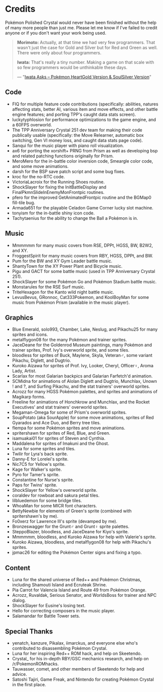 # Credits

Pokémon Polished Crystal would never have been finished without the help of many more people than just me. Please let me know if I've failed to credit anyone or if you don't want your work being used.

> **Morimoto:** Actually, at that time we had very few programmers. That wasn't just the case for Gold and Silver but for Red and Green as well. There were only about four programmers.
>
> **Iwata:** That's really a tiny number. Making a game on that scale with so few programmers would be unthinkable these days.
>
> — "[Iwata Asks – Pokémon HeartGold Version & SoulSilver Version](https://www.nintendo.co.uk/Iwata-Asks/Iwata-Asks-Pokemon-HeartGold-Version-SoulSilver-Version/Iwata-Asks-Pokemon-HeartGold-Version-SoulSilver-Version/3-Just-Being-President-Was-A-Waste-/3-Just-Being-President-Was-A-Waste--225951.html)"


## Code

* FIQ for multiple feature code contributions (specifically: abilities, natures affecting stats, better AI, various item and move effects, and other battle engine features; and porting TPP's caught data stats screen).
* luckytyphlosion for performance optimizations to the game engine, and a 60FPS overworld.
* The TPP Anniversary Crystal 251 dev team for making their code publically usable (specifically: the Move Relearner, automatic box switching, Gen VI money loss, and caught data stats page code).
* Sanqui for the music player with piano roll visualization.
* ax6 for porting the xorshift+ PRNG from Prism as well as developing bsp and related patching functions originally for Prism.
* MeroMero for the in-battle color inversion code, Smeargle color code, and some move animations.
* darsh for the BSP save patch script and some bug fixes.
* kroc for the no-RTC code.
* VictoriaLacroix for the Running Shoes routine.
* ShockSlayer for fixing the InitBattleDisplay and FinalPkmnSlideInEnemyMonFrontpic routines.
* pfero for the improved GetAnimatedFrontpic routine and the BGMap0 fill-tile bug.
* Armada651 for the playable Celadon Game Corner lucky slot machine.
* tonyism for the in-battle shiny icon code.
* Tachytaenius for the ability to change the Ball a Pokémon is in.


## Music

* Mmmmmm for many music covers from RSE, DPPt, HGSS, BW, B2W2, and XY.
* FroggestSpirit for many music covers from RBY, HGSS, DPPt, and BW.
* Pum for the BW and XY Gym Leader battle music.
* ShantyTown for the XY Power Plant and Bicycle music.
* Pigu and GACT for some battle music (used in TPP Anniversary Crystal 251).
* ShockSlayer for some Pokémon Go and Pokémon Stadium battle music.
* Monstarules for the RSE Surf music.
* TriteHexagon for the Kanto wild night battle music.
* LevusBevus, GRonnoc, Cat333Pokemon, and KoolBoyMan for some music from Pokémon Prism (available in the music player).


## Graphics

* Blue Emerald, solo993, Chamber, Lake, Neslug, and Pikachu25 for many sprites and icons.
* metalflygon08 for the many Pokémon and trainer sprites.
* JaceDeane for the Goldenrod Museum paintings, many Pokémon and trainer sprites, Prof. Ivy's overworld sprite, and some tiles.
* bloodless for sprites of Buck, Maylene, Skyla, Veteran♂, some variant Pikachu, Diglett, and Dugtrio.
* Kuroko Aizawa for sprites of Prof. Ivy, Looker, Cheryl, Officer♀, Aroma Lady, Artist.
* Scarlax for most Galarian backpics and Galarian Farfetch'd animation.
* SCMidna for animations of Alolan Diglett and Dugtrio, Munchlax, Unown ! and ?, and Surfing Pikachu, and the stat trainers' overworld sprites.
* Acrozz for many HGSS Pokémon palettes, and sprites and animations of Magikarp forms.
* Freeline for animations of Honchkrow and Munchlax, and the Rocket Executives' and stat trainers' overworld sprites.
* Megaman-Omega for some of Prism's overworld sprites.
* SoupPotato (aka SourApple) for some move animations, sprites of Red Gyarados and Ace Duo, and Berry tree tiles.
* flempa for some Pokémon sprites and move animations.
* spritershawn for sprites of Red, Blue, and Green.
* isamuakai01 for sprites of Steven and Cynthia.
* Maddalena for sprites of Imakuni and the Ghost.
* Luna for some sprites and tiles.
* Twilir for Lyra's back sprite.
* Danny-E for Lorelei's sprite.
* Nic7C5 for Yellow's sprite.
* Kage for Walker's sprite.
* Pyro for Tamer's sprite.
* Constantine for Nurse's sprite.
* Paps for Twins' sprite.
* ShockSlayer for Yellow's overworld sprite.
* coraldev for rowboat and sakura petal tiles.
* lilbluedemon for some bridge tiles.
* WhoaMan for some MICR font characters.
* BettyNewbie for elements of Green's sprite (combined with spritershawn's by me).
* Fo0xerz for Lawrence III's sprite (devamped by me).
* Bronzeswagger for the Grunt♂ and Grunt♀ sprite palettes.
* SteppoBlazer, bloodless, and JaceDeane for Kiyo's sprite.
* Mmmmmm, bloodless, and Kuroko Aizawa for help with Valerie's sprite.
* Kuroko Aizawa, bloodless, and metalflygon08 for help with Pikachu's sprites.
* jpmac26 for editing the Pokémon Center signs and fixing a typo.


## Content

* Luna for the shared universe of Red++ and Pokémon Christmas, including Shamouti Island and Ecruteak Shrine.
* Pia Carrot for Valencia Island and Route 49 from Pokémon Orange.
* Acrozz, Ruvaldak, Serious Senator, and WorldsBoss for trainer and NPC dialog.
* ShockSlayer for Eusine's losing text.
* Hello for correcting composers in the music player.
* Salamandar for Battle Tower sets.


## Special Thanks

* yenatch, kanzure, Pikalax, iimarckus, and everyone else who's contributed to disassembling Pokémon Crystal.
* Luna for her inspiring Red++ ROM hack, and help on Skeetendo.
* Crystal_ for his in-depth RBY/GSC mechanics research, and help on /r/PokemonROMhacks.
* Tauwasser, comet, and other members of Skeetendo for help and advice.
* Satoshi Tajiri, Game Freak, and Nintendo for creating Pokémon Crystal in the first place.
